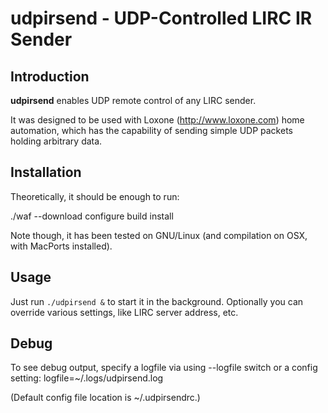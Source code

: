 # udpirsend - UDP-Controlled LIRC IR Sender

## Introduction

**udpirsend** enables UDP remote control of any LIRC sender.

It was designed to be used with Loxone (http://www.loxone.com) home automation,
which has the capability of sending simple UDP packets holding arbitrary data.


## Installation

Theoretically, it should be enough to run:

./waf --download configure build install

Note though, it has been tested on GNU/Linux (and compilation on OSX, with
MacPorts installed).


## Usage

Just run `./udpirsend &` to start it in the background. Optionally you can override
various settings, like LIRC server address, etc.


## Debug

To see debug output, specify a logfile via using --logfile switch or a config setting:
logfile=~/.logs/udpirsend.log

(Default config file location is ~/.udpirsendrc.)

